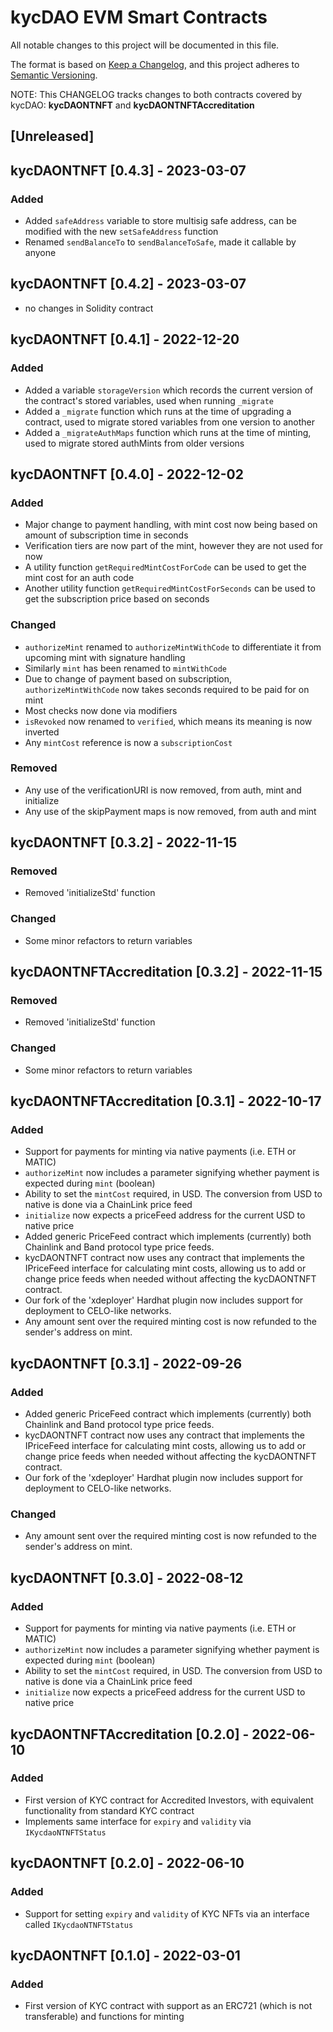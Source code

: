 # kycDAO EVM Smart Contracts
All notable changes to this project will be documented in this file.

The format is based on [Keep a Changelog](https://keepachangelog.com/en/1.0.0/),
and this project adheres to [Semantic Versioning](https://semver.org/spec/v2.0.0.html).

NOTE: This CHANGELOG tracks changes to both contracts covered by kycDAO: **kycDAONTNFT** and **kycDAONTNFTAccreditation**

## [Unreleased]

## kycDAONTNFT [0.4.3] - 2023-03-07
### Added
- Added `safeAddress` variable to store multisig safe address, can be modified with the new `setSafeAddress` function
- Renamed `sendBalanceTo` to `sendBalanceToSafe`, made it callable by anyone

## kycDAONTNFT [0.4.2] - 2023-03-07
- no changes in Solidity contract

## kycDAONTNFT [0.4.1] - 2022-12-20
### Added
- Added a variable `storageVersion` which records the current version of the contract's stored variables, used when running `_migrate`
- Added a `_migrate` function which runs at the time of upgrading a contract, used to migrate stored variables from one version to another
- Added a `_migrateAuthMaps` function which runs at the time of minting, used to migrate stored authMints from older versions

## kycDAONTNFT [0.4.0] - 2022-12-02
### Added
- Major change to payment handling, with mint cost now being based on amount of subscription time in seconds
- Verification tiers are now part of the mint, however they are not used for now
- A utility function `getRequiredMintCostForCode` can be used to get the mint cost for an auth code
- Another utility function `getRequiredMintCostForSeconds` can be used to get the subscription price based on seconds
### Changed
- `authorizeMint` renamed to `authorizeMintWithCode` to differentiate it from upcoming mint with signature handling
- Similarly `mint` has been renamed to `mintWithCode`
- Due to change of payment based on subscription, `authorizeMintWithCode` now takes seconds required to be paid for on mint
- Most checks now done via modifiers
- `isRevoked` now renamed to `verified`, which means its meaning is now inverted
- Any `mintCost` reference is now a `subscriptionCost`
### Removed
- Any use of the verificationURI is now removed, from auth, mint and initialize
- Any use of the skipPayment maps is now removed, from auth and mint

## kycDAONTNFT [0.3.2] - 2022-11-15
### Removed
- Removed 'initializeStd' function
### Changed
- Some minor refactors to return variables

## kycDAONTNFTAccreditation [0.3.2] - 2022-11-15
### Removed
- Removed 'initializeStd' function
### Changed
- Some minor refactors to return variables

## kycDAONTNFTAccreditation [0.3.1] - 2022-10-17
### Added
- Support for payments for minting via native payments (i.e. ETH or MATIC)
- `authorizeMint` now includes a parameter signifying whether payment is expected during `mint` (boolean)
- Ability to set the `mintCost` required, in USD. The conversion from USD to native is done via a ChainLink price feed
- `initialize` now expects a priceFeed address for the current USD to native price
- Added generic PriceFeed contract which implements (currently) both Chainlink and Band protocol type price feeds.
- kycDAONTNFT contract now uses any contract that implements the IPriceFeed interface for calculating mint costs, allowing us to add or change price feeds when needed without affecting the kycDAONTNFT contract.
- Our fork of the 'xdeployer' Hardhat plugin now includes support for deployment to CELO-like networks.
- Any amount sent over the required minting cost is now refunded to the sender's address on mint.

## kycDAONTNFT [0.3.1] - 2022-09-26
### Added
- Added generic PriceFeed contract which implements (currently) both Chainlink and Band protocol type price feeds.
- kycDAONTNFT contract now uses any contract that implements the IPriceFeed interface for calculating mint costs, allowing us to add or change price feeds when needed without affecting the kycDAONTNFT contract.
- Our fork of the 'xdeployer' Hardhat plugin now includes support for deployment to CELO-like networks.
### Changed
- Any amount sent over the required minting cost is now refunded to the sender's address on mint.

## kycDAONTNFT [0.3.0] - 2022-08-12
### Added
- Support for payments for minting via native payments (i.e. ETH or MATIC)
- `authorizeMint` now includes a parameter signifying whether payment is expected during `mint` (boolean)
- Ability to set the `mintCost` required, in USD. The conversion from USD to native is done via a ChainLink price feed
- `initialize` now expects a priceFeed address for the current USD to native price

## kycDAONTNFTAccreditation [0.2.0] - 2022-06-10
### Added
- First version of KYC contract for Accredited Investors, with equivalent functionality from standard KYC contract
- Implements same interface for `expiry` and `validity` via `IKycdaoNTNFTStatus`

## kycDAONTNFT [0.2.0] - 2022-06-10
### Added
- Support for setting `expiry` and `validity` of KYC NFTs via an interface called `IKycdaoNTNFTStatus`

## kycDAONTNFT [0.1.0] - 2022-03-01
### Added
- First version of KYC contract with support as an ERC721 (which is not transferable) and functions for minting

